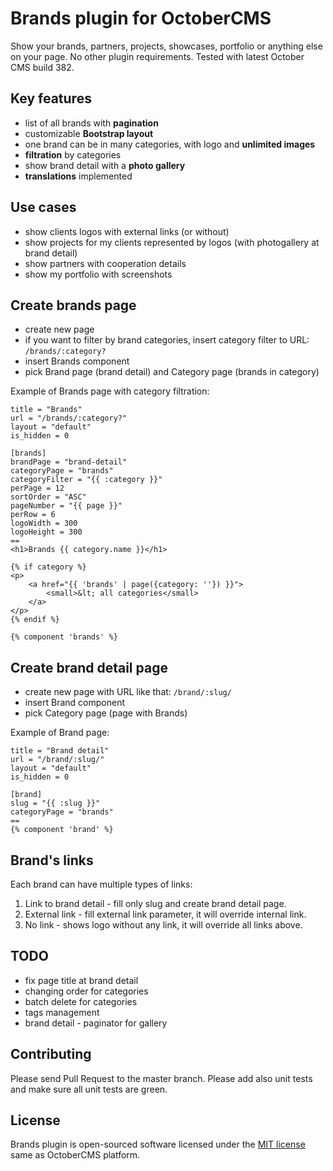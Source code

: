 # Brands plugin for OctoberCMS

Show your brands, partners, projects, showcases, portfolio or anything else on your page. No other plugin requirements. 
Tested with latest October CMS build 382.

## Key features

- list of all brands with **pagination**
- customizable **Bootstrap layout**
- one brand can be in many categories, with logo and **unlimited images**
- **filtration** by categories
- show brand detail with a **photo gallery**
- **translations** implemented

## Use cases

- show clients logos with external links (or without)
- show projects for my clients represented by logos (with photogallery at brand detail)
- show partners with cooperation details
- show my portfolio with screenshots

## Create brands page

- create new page
- if you want to filter by brand categories, insert category filter to URL: `/brands/:category?`
- insert Brands component
- pick Brand page (brand detail) and Category page (brands in category)

Example of Brands page with category filtration:

```
title = "Brands"
url = "/brands/:category?"
layout = "default"
is_hidden = 0

[brands]
brandPage = "brand-detail"
categoryPage = "brands"
categoryFilter = "{{ :category }}"
perPage = 12
sortOrder = "ASC"
pageNumber = "{{ page }}"
perRow = 6
logoWidth = 300
logoHeight = 300
==
<h1>Brands {{ category.name }}</h1>

{% if category %}
<p>
    <a href="{{ 'brands' | page({category: ''}) }}">
        <small>&lt; all categories</small>
    </a>
</p>
{% endif %}

{% component 'brands' %}
```

## Create brand detail page

- create new page with URL like that: `/brand/:slug/`
- insert Brand component
- pick Category page (page with Brands)

Example of Brand page:

```
title = "Brand detail"
url = "/brand/:slug/"
layout = "default"
is_hidden = 0

[brand]
slug = "{{ :slug }}"
categoryPage = "brands"
==
{% component 'brand' %}
```

## Brand's links

Each brand can have multiple types of links:

1. Link to brand detail - fill only slug and create brand detail page.
2. External link - fill external link parameter, it will override internal link.
3. No link - shows logo without any link, it will override all links above.

## TODO

- fix page title at brand detail
- changing order for categories
- batch delete for categories
- tags management
- brand detail - paginator for gallery

## Contributing

Please send Pull Request to the master branch. Please add also unit tests and make sure all unit tests are green.

## License

Brands plugin is open-sourced software licensed under the [MIT license](http://opensource.org/licenses/MIT) same as OctoberCMS platform.
